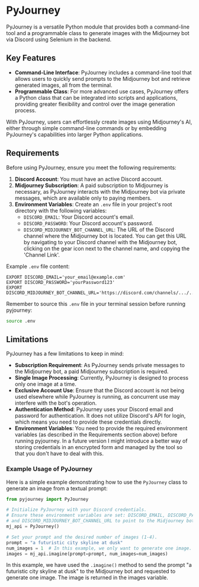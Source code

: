 # PyJourney

PyJourney is a versatile Python module that provides both a command-line tool and a programmable class to generate images with the Midjourney bot via Discord using Selenium in the backend.

## Key Features

- **Command-Line Interface**: PyJourney includes a command-line tool that allows users to quickly send prompts to the Midjourney bot and retrieve generated images, all from the terminal.
- **Programmable Class**: For more advanced use cases, PyJourney offers a Python class that can be integrated into scripts and applications, providing greater flexibility and control over the image generation process.

With PyJourney, users can effortlessly create images using Midjourney's AI, either through simple command-line commands or by embedding PyJourney's capabilities into larger Python applications.

## Requirements

Before using PyJourney, ensure you meet the following requirements:

1. **Discord Account**: You must have an active Discord account.
2. **Midjourney Subscription**: A paid subscription to Midjourney is necessary, as PyJourney interacts with the Midjourney bot via private messages, which are available only to paying members.
3. **Environment Variables**: Create an `.env` file in your project's root directory with the following variables:
    - `DISCORD_EMAIL`: Your Discord account's email.
    - `DISCORD_PASSWORD`: Your Discord account's password.
    - `DISCORD_MIDJOURNEY_BOT_CHANNEL_URL`: The URL of the Discord channel where the Midjourney bot is located. You can get this URL by navigating to your Discord channel with the Midjourney bot, clicking on the gear icon next to the channel name, and copying the 'Channel Link'.

Example `.env` file content:
```env
EXPORT DISCORD_EMAIL='your_email@example.com'
EXPORT DISCORD_PASSWORD='yourPassword123'
EXPORT DISCORD_MIDJOURNEY_BOT_CHANNEL_URL='https://discord.com/channels/.../...'
```

Remember to source this `.env` file in your terminal session before running pyjourney:

```bash
source .env
```


## Limitations

PyJourney has a few limitations to keep in mind:

- **Subscription Requirement**: As PyJourney sends private messages to the Midjourney bot, a paid Midjourney subscription is required.
- **Single Image Processing**: Currently, PyJourney is designed to process only one image at a time.
- **Exclusive Account Use**: Ensure that the Discord account is not being used elsewhere while PyJourney is running, as concurrent use may interfere with the bot's operation.
- **Authentication Method**: PyJourney uses your Discord email and password for authentication. It does not utilize Discord's API for login, which means you need to provide these credentials directly.
- **Environment Variables**: You need to provide the required environment variables (as described in the Requirements section above) before running pyjourney. In a future version I might introduce a better way of storing credentials in an encrypted form and managed by the tool so that you don't have to deal with this.

### Example Usage of PyJourney

Here is a simple example demonstrating how to use the `PyJourney` class to generate an image from a textual prompt:

```python
from pyjourney import PyJourney

# Initialize PyJourney with your Discord credentials.
# Ensure these environment variables are set: DISCORD_EMAIL, DISCORD_PASSWORD
# and DISCORD_MIDJOURNEY_BOT_CHANNEL_URL to point to the Midjourney bot channel where you want to send prompts.
mj_api = PyJourney()

# Set your prompt and the desired number of images (1-4).
prompt = "a futuristic city skyline at dusk"
num_images = 1  # In this example, we only want to generate one image.
images = mj_api.imagine(prompt=prompt, num_images=num_images)
```

In this example, we have used the `.imagine()` method to send the prompt "a futuristic city skyline at dusk" to the Midjourney bot and requested to generate one image. The image is returned in the images variable.